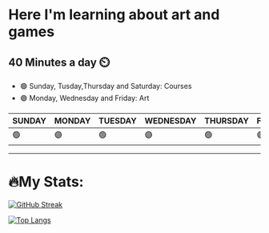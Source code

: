 # Here I'm learning about art and games

## 40 Minutes a day ⏲️

- 🟢 Sunday, Tusday,Thursday and Saturday: Courses
- 🟣 Monday, Wednesday and Friday: Art



| SUNDAY | MONDAY | TUESDAY | WEDNESDAY | THURSDAY | FRIDAY | SATURDAY |
|---|---|---|---|---|---|---|
| 🟢 | 🟣 | 🟢 | 🟣 | 🟢 | 🟣 | 🟢 | 🟣 |

---
# 🔥My Stats:
[![GitHub Streak](https://github-readme-streak-stats.herokuapp.com?user=Lumiyu&theme=tokyonight)](https://git.io/streak-stats)

[![Top Langs](https://github-readme-stats.vercel.app/api/top-langs/?username=Lumiyu&layout=compact&theme=vision-friendly-dark)](https://github.com/anuraghazra/github-readme-stats)

